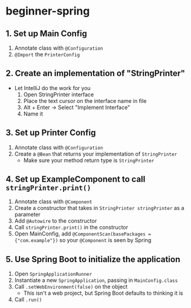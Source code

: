 # beginner-spring

## 1. Set up Main Config
1. Annotate class with `@Configuration`
2. `@Import` the `PrinterConfig`

## 2. Create an implementation of "StringPrinter"
* Let IntelliJ do the work for you
    1. Open StringPrinter interface
    2. Place the text cursor on the interface name in file
    3. Alt + Enter -> Select "Implement Interface"
    4. Name it
    
## 3. Set up Printer Config
1. Annotate class with `@Configuration`
2. Create a `@Bean` that returns your implementation of `StringPrinter`
    * Make sure your method return type is `StringPrinter`

## 4. Set up ExampleComponent to call `stringPrinter.print()`
1. Annotate class with `@Component`
2. Create a constructor that takes in `StringPrinter stringPrinter` as a parameter
3. Add `@Autowire` to the constructor
4. Call `stringPrinter.print()` in the constructor
5. Open MainConfig, add `@ComponentScan(basePackages = {"com.example"})` so your `@Component` is seen by Spring

## 5. Use Spring Boot to initialize the application
1. Open `SpringApplicationRunner`
2. Instantiate a new `SpringApplication`, passing in `MainConfig.class`
3. Call `.setWebEnvironment(false)` on the object
    * This isn't a web project, but Spring Boot defaults to thinking it is
4. Call `.run()`